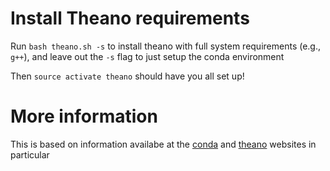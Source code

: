 # Install Theano requirements

Run `bash theano.sh -s` to install theano with full system requirements (e.g., `g++`), and leave out the `-s` flag to just setup the conda environment

Then `source activate theano` should have you all set up!

# More information

This is based on information availabe at the [conda](https://conda.io/miniconda.html) and [theano](http://deeplearning.net/software/theano/install_ubuntu.html) websites in particular

